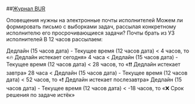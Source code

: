 ##[Журнал BUR](https://support.tko-inform.ru/youtrack/projects/023660e9-9064-4bfe-afc3-d8d4702dadcc)

Оповещения нужны на электронные почты исполнителей
Можем ли формировать письмо с выборками задач, рассылая конкретному исполнителю его просрочивающиеся задачи? Почты брать из УЗ исполнителей
В 12 часов рассылаем:

Дедлайн (15 часов дата) - Текущее время (12 часов дата) < 4 часов, то «🔥 Дедлайн истекает сегодня»
4 часа < Дедлайн (15 часов дата) - Текущее время (12 часов дата) < 28 часов, то «❗️❗️ Дедлайн истекает завтра»
28 часа < Дедлайн (15 часов дата) - Текущее время (12 часов дата) < 52 часов, то «❗️ Дедлайн истекает послезавтра»
Дедлайн (15 часов дата) - Текущее время (12 часов дата) < -18 часов, то «❌ Срок решения по задаче истёк»
